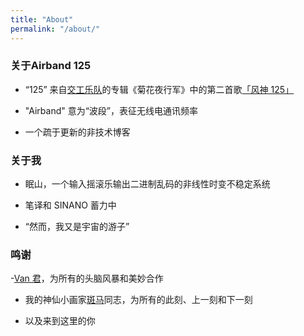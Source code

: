 ```yaml
---
title: "About"
permalink: "/about/"
---
```


### 关于Airband 125

- “125” 来自[交工乐队](https://zh.wikipedia.org/wiki/%E4%BA%A4%E5%B7%A5%E6%A8%82%E9%9A%8A)的专辑《菊花夜行军》中的第二首歌[「风神 125」](https://www.youtube.com/watch?v=xiSDTtZMclM)

- "Airband" 意为“波段”，表征无线电通讯频率

- 一个疏于更新的非技术博客

### 关于我

- 眠山，一个输入摇滚乐输出二进制乱码的非线性时变不稳定系统

- 笔译和 SINANO 蓄力中

- “然而，我又是宇宙的游子”

### 鸣谢

-[Van 君](https://www.weibo.com/p/1005053295918004)，为所有的头脑风暴和美妙合作

- 我的神仙小画家[斑马](https://weibo.com/u/3170450091)同志，为所有的此刻、上一刻和下一刻

- 以及来到这里的你
